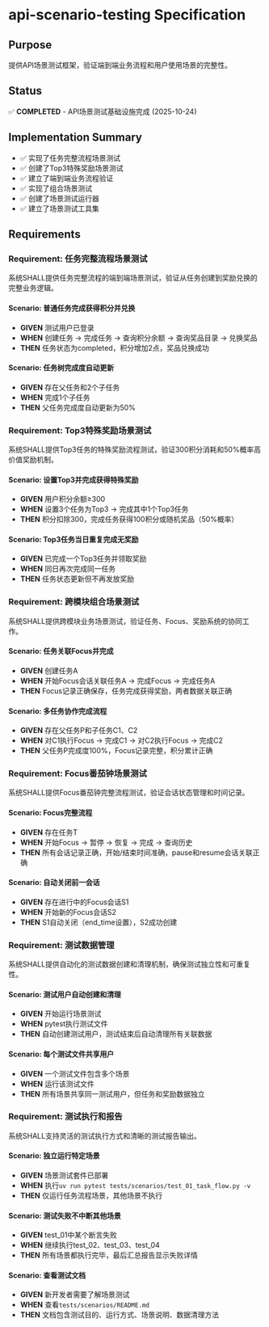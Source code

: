 # api-scenario-testing Specification

## Purpose
提供API场景测试框架，验证端到端业务流程和用户使用场景的完整性。

## Status
✅ **COMPLETED** - API场景测试基础设施完成 (2025-10-24)

## Implementation Summary
- ✅ 实现了任务完整流程场景测试
- ✅ 创建了Top3特殊奖励场景测试
- ✅ 建立了端到端业务流程验证
- ✅ 实现了组合场景测试
- ✅ 创建了场景测试运行器
- ✅ 建立了场景测试工具集
## Requirements
### Requirement: 任务完整流程场景测试
系统SHALL提供任务完整流程的端到端场景测试，验证从任务创建到奖励兑换的完整业务逻辑。

#### Scenario: 普通任务完成获得积分并兑换
- **GIVEN** 测试用户已登录
- **WHEN** 创建任务 → 完成任务 → 查询积分余额 → 查询奖品目录 → 兑换奖品
- **THEN** 任务状态为completed，积分增加2点，奖品兑换成功

#### Scenario: 任务树完成度自动更新
- **GIVEN** 存在父任务和2个子任务
- **WHEN** 完成1个子任务
- **THEN** 父任务完成度自动更新为50%

### Requirement: Top3特殊奖励场景测试
系统SHALL提供Top3任务的特殊奖励流程测试，验证300积分消耗和50%概率高价值奖励机制。

#### Scenario: 设置Top3并完成获得特殊奖励
- **GIVEN** 用户积分余额≥300
- **WHEN** 设置3个任务为Top3 → 完成其中1个Top3任务
- **THEN** 积分扣除300，完成任务获得100积分或随机奖品（50%概率）

#### Scenario: Top3任务当日重复完成无奖励
- **GIVEN** 已完成一个Top3任务并领取奖励
- **WHEN** 同日再次完成同一任务
- **THEN** 任务状态更新但不再发放奖励

### Requirement: 跨模块组合场景测试
系统SHALL提供跨模块业务场景测试，验证任务、Focus、奖励系统的协同工作。

#### Scenario: 任务关联Focus并完成
- **GIVEN** 创建任务A
- **WHEN** 开始Focus会话关联任务A → 完成Focus → 完成任务A
- **THEN** Focus记录正确保存，任务完成获得奖励，两者数据关联正确

#### Scenario: 多任务协作完成流程
- **GIVEN** 存在父任务P和子任务C1、C2
- **WHEN** 对C1执行Focus → 完成C1 → 对C2执行Focus → 完成C2
- **THEN** 父任务P完成度100%，Focus记录完整，积分累计正确

### Requirement: Focus番茄钟场景测试
系统SHALL提供Focus番茄钟完整流程测试，验证会话状态管理和时间记录。

#### Scenario: Focus完整流程
- **GIVEN** 存在任务T
- **WHEN** 开始Focus → 暂停 → 恢复 → 完成 → 查询历史
- **THEN** 所有会话记录正确，开始/结束时间准确，pause和resume会话关联正确

#### Scenario: 自动关闭前一会话
- **GIVEN** 存在进行中的Focus会话S1
- **WHEN** 开始新的Focus会话S2
- **THEN** S1自动关闭（end_time设置），S2成功创建

### Requirement: 测试数据管理
系统SHALL提供自动化的测试数据创建和清理机制，确保测试独立性和可重复性。

#### Scenario: 测试用户自动创建和清理
- **GIVEN** 开始运行场景测试
- **WHEN** pytest执行测试文件
- **THEN** 自动创建测试用户，测试结束后自动清理所有关联数据

#### Scenario: 每个测试文件共享用户
- **GIVEN** 一个测试文件包含多个场景
- **WHEN** 运行该测试文件
- **THEN** 所有场景共享同一测试用户，但任务和奖励数据独立

### Requirement: 测试执行和报告
系统SHALL支持灵活的测试执行方式和清晰的测试报告输出。

#### Scenario: 独立运行特定场景
- **GIVEN** 场景测试套件已部署
- **WHEN** 执行`uv run pytest tests/scenarios/test_01_task_flow.py -v`
- **THEN** 仅运行任务流程场景，其他场景不执行

#### Scenario: 测试失败不中断其他场景
- **GIVEN** test_01中某个断言失败
- **WHEN** 继续执行test_02、test_03、test_04
- **THEN** 所有场景都执行完毕，最后汇总报告显示失败详情

#### Scenario: 查看测试文档
- **GIVEN** 新开发者需要了解场景测试
- **WHEN** 查看`tests/scenarios/README.md`
- **THEN** 文档包含测试目的、运行方式、场景说明、数据清理方法

